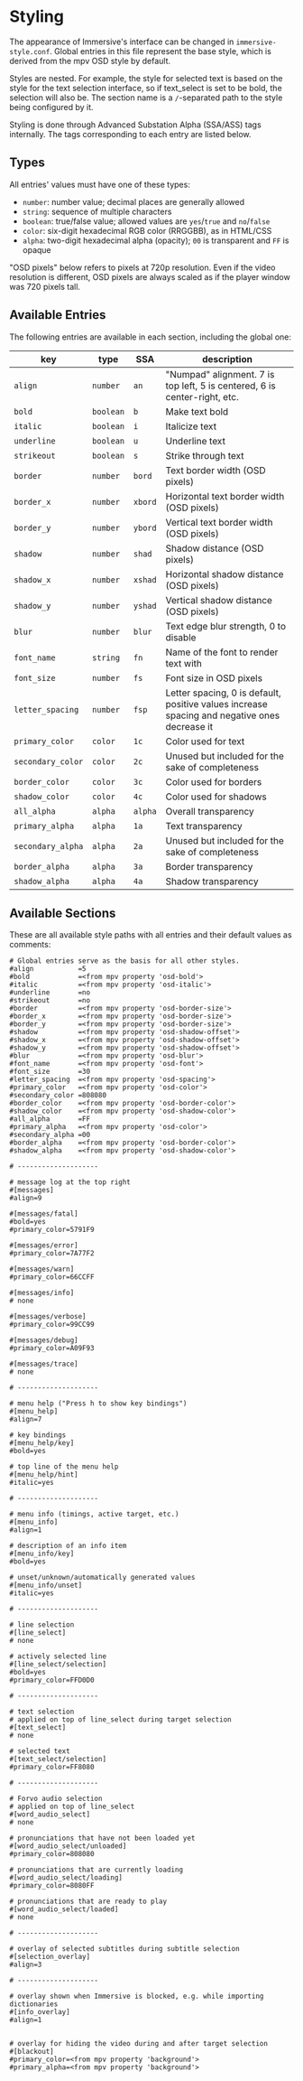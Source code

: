 # Styling

The appearance of Immersive's interface can be changed in `immersive-style.conf`.
Global entries in this file represent the base style, which is derived from the
mpv OSD style by default.

Styles are nested. For example, the style for selected text is based on the
style for the text selection interface, so if text_select is set to be bold,
the selection will also be. The section name is a `/`-separated path to the
style being configured by it.

Styling is done through Advanced Substation Alpha (SSA/ASS) tags internally.
The tags corresponding to each entry are listed below.


## Types

All entries' values must have one of these types:

- `number`: number value; decimal places are generally allowed
- `string`: sequence of multiple characters
- `boolean`: true/false value; allowed values are `yes`/`true` and `no`/`false`
- `color`: six-digit hexadecimal RGB color (RRGGBB), as in HTML/CSS
- `alpha`: two-digit hexadecimal alpha (opacity); `00` is transparent and `FF` is opaque

"OSD pixels" below refers to pixels at 720p resolution. Even if the video
resolution is different, OSD pixels are always scaled as if the player window
was 720 pixels tall.


## Available Entries

The following entries are available in each section, including the global one:

| key               | type      | SSA     | description
| ----------------- | --------- | ------- | ------------------------------------------------------------------------------------------------------------
| `align`           | `number`  | `an`    | "Numpad" alignment. 7 is top left, 5 is centered, 6 is center-right, etc.
| `bold`            | `boolean` | `b`     | Make text bold
| `italic`          | `boolean` | `i`     | Italicize text
| `underline`       | `boolean` | `u`     | Underline text
| `strikeout`       | `boolean` | `s`     | Strike through text
| `border`          | `number`  | `bord`  | Text border width (OSD pixels)
| `border_x`        | `number`  | `xbord` | Horizontal text border width (OSD pixels)
| `border_y`        | `number`  | `ybord` | Vertical text border width (OSD pixels)
| `shadow`          | `number`  | `shad`  | Shadow distance (OSD pixels)
| `shadow_x`        | `number`  | `xshad` | Horizontal shadow distance (OSD pixels)
| `shadow_y`        | `number`  | `yshad` | Vertical shadow distance (OSD pixels)
| `blur`            | `number`  | `blur`  | Text edge blur strength, 0 to disable
| `font_name`       | `string`  | `fn`    | Name of the font to render text with
| `font_size`       | `number`  | `fs`    | Font size in OSD pixels
| `letter_spacing`  | `number`  | `fsp`   | Letter spacing, 0 is default, positive values increase spacing and negative ones decrease it
| `primary_color`   | `color`   | `1c`    | Color used for text
| `secondary_color` | `color`   | `2c`    | Unused but included for the sake of completeness
| `border_color`    | `color`   | `3c`    | Color used for borders
| `shadow_color`    | `color`   | `4c`    | Color used for shadows
| `all_alpha`       | `alpha`   | `alpha` | Overall transparency
| `primary_alpha`   | `alpha`   | `1a`    | Text transparency
| `secondary_alpha` | `alpha`   | `2a`    | Unused but included for the sake of completeness
| `border_alpha`    | `alpha`   | `3a`    | Border transparency
| `shadow_alpha`    | `alpha`   | `4a`    | Shadow transparency


## Available Sections

These are all available style paths with all entries and their default values
as comments:

```
# Global entries serve as the basis for all other styles.
#align           =5
#bold            =<from mpv property 'osd-bold'>
#italic          =<from mpv property 'osd-italic'>
#underline       =no
#strikeout       =no
#border          =<from mpv property 'osd-border-size'>
#border_x        =<from mpv property 'osd-border-size'>
#border_y        =<from mpv property 'osd-border-size'>
#shadow          =<from mpv property 'osd-shadow-offset'>
#shadow_x        =<from mpv property 'osd-shadow-offset'>
#shadow_y        =<from mpv property 'osd-shadow-offset'>
#blur            =<from mpv property 'osd-blur'>
#font_name       =<from mpv property 'osd-font'>
#font_size       =30
#letter_spacing  =<from mpv property 'osd-spacing'>
#primary_color   =<from mpv property 'osd-color'>
#secondary_color =808080
#border_color    =<from mpv property 'osd-border-color'>
#shadow_color    =<from mpv property 'osd-shadow-color'>
#all_alpha       =FF
#primary_alpha   =<from mpv property 'osd-color'>
#secondary_alpha =00
#border_alpha    =<from mpv property 'osd-border-color'>
#shadow_alpha    =<from mpv property 'osd-shadow-color'>

# --------------------

# message log at the top right
#[messages]
#align=9

#[messages/fatal]
#bold=yes
#primary_color=5791F9

#[messages/error]
#primary_color=7A77F2

#[messages/warn]
#primary_color=66CCFF

#[messages/info]
# none

#[messages/verbose]
#primary_color=99CC99

#[messages/debug]
#primary_color=A09F93

#[messages/trace]
# none

# --------------------

# menu help ("Press h to show key bindings")
#[menu_help]
#align=7

# key bindings
#[menu_help/key]
#bold=yes

# top line of the menu help
#[menu_help/hint]
#italic=yes

# --------------------

# menu info (timings, active target, etc.)
#[menu_info]
#align=1

# description of an info item
#[menu_info/key]
#bold=yes

# unset/unknown/automatically generated values
#[menu_info/unset]
#italic=yes

# --------------------

# line selection
#[line_select]
# none

# actively selected line
#[line_select/selection]
#bold=yes
#primary_color=FFD0D0

# --------------------

# text selection
# applied on top of line_select during target selection
#[text_select]
# none

# selected text
#[text_select/selection]
#primary_color=FF8080

# --------------------

# Forvo audio selection
# applied on top of line_select
#[word_audio_select]
# none

# pronunciations that have not been loaded yet
#[word_audio_select/unloaded]
#primary_color=808080

# pronunciations that are currently loading
#[word_audio_select/loading]
#primary_color=8080FF

# pronunciations that are ready to play
#[word_audio_select/loaded]
# none

# --------------------

# overlay of selected subtitles during subtitle selection
#[selection_overlay]
#align=3

# --------------------

# overlay shown when Immersive is blocked, e.g. while importing dictionaries
#[info_overlay]
#align=1


# overlay for hiding the video during and after target selection
#[blackout]
#primary_color=<from mpv property 'background'>
#primary_alpha=<from mpv property 'background'>
```
